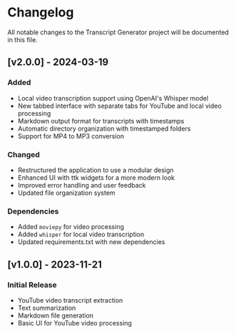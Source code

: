 # Changelog

All notable changes to the Transcript Generator project will be documented in this file.

## [v2.0.0] - 2024-03-19

### Added
- Local video transcription support using OpenAI's Whisper model
- New tabbed interface with separate tabs for YouTube and local video processing
- Markdown output format for transcripts with timestamps
- Automatic directory organization with timestamped folders
- Support for MP4 to MP3 conversion

### Changed
- Restructured the application to use a modular design
- Enhanced UI with ttk widgets for a more modern look
- Improved error handling and user feedback
- Updated file organization system

### Dependencies
- Added `moviepy` for video processing
- Added `whisper` for local video transcription
- Updated requirements.txt with new dependencies

## [v1.0.0] - 2023-11-21

### Initial Release
- YouTube video transcript extraction
- Text summarization
- Markdown file generation
- Basic UI for YouTube video processing 